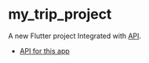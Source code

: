 # my_trip_project

A new Flutter project Integrated with <a href="https://github.com/Tarasato/moneyTrackingAPI">API</a>.

- [API for this app](https://github.com/Tarasato/moneyTrackingAPI)
